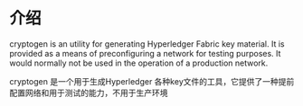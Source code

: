 # 介绍
cryptogen is an utility for generating Hyperledger Fabric key material. It is provided as a means of preconfiguring a network for testing purposes. It would normally not be used in the operation of a production network.


cryptogen 是一个用于生成Hyperledger 各种key文件的工具，它提供了一种提前配置网络和用于测试的能力，不用于生产环境


